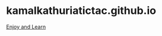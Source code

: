 # kamalkathuriatictac.github.io
<a href="https://kamalkathuria.github.io/kamalkathuriatictac/" target="_blank">Enjoy and Learn </a>
